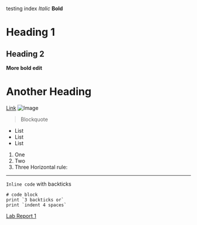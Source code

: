 testing index
*Italic*
**Bold**

# Heading 1
## Heading 2

**More bold edit**

# Another Heading 

[Link](https://github.com/Evan1Lam/-cse15l-lab-reports/tree/main)
![Image](https://upload.wikimedia.org/wikipedia/commons/thumb/0/06/Pac_Man.svg/1200px-Pac_Man.svg.png)
>Blockquote
* List
* List
* List
1. One
2. Two
3. Three
Horizontal rule:
---
`Inline code` with backticks
```
# code block
print `3 backticks or`
print `indent 4 spaces`
```

[Lab Report 1](lab-report-1-week-2.html)
